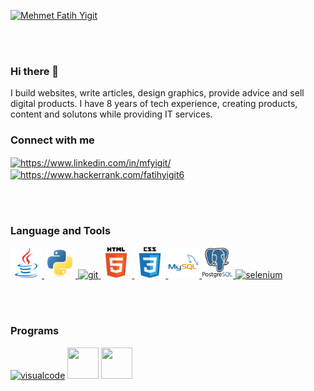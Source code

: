 
 <a href="#"><img src="http://myigit.com/wp-content/uploads/2022/01/Sehir-Fotograf-Banner-Twitter-Basligi-2.png" alt="Mehmet Fatih Yigit"></a>

 <br></br>

### Hi there 👋


I build websites, write articles, design graphics, provide advice and sell digital products.
I have 8 years of tech experience, creating products, content and solutons while providing IT services.
### Connect with me


<p align="left" dir="auto">
<a href="https://www.linkedin.com/in/mfyigit/" rel="nofollow"><img align="center" src="https://raw.githubusercontent.com/rahuldkjain/github-profile-readme-generator/master/src/images/icons/Social/linked-in-alt.svg" alt="https://www.linkedin.com/in/mfyigit/" height="30" width="40" style="max-width: 100%;"></a>
<a href="https://www.hackerrank.com/fatihyigit6" rel="nofollow"><img align="center" src="https://raw.githubusercontent.com/rahuldkjain/github-profile-readme-generator/master/src/images/icons/Social/hackerrank.svg" alt="https://www.hackerrank.com/fatihyigit6" height="30" width="40" style="max-width: 100%;"></a>
</p>

<br></br>

### Language and Tools 


<p align="left" dir="auto"> <a href="https://www.java.com" rel="nofollow"> <img src="https://raw.githubusercontent.com/devicons/devicon/master/icons/java/java-original.svg" alt="java" width="50" height="50" style="max-width: 100%;"> </a> <a href="https://www.python.org" rel="nofollow"> <img src="https://raw.githubusercontent.com/devicons/devicon/master/icons/python/python-original.svg" alt="python" width="50" height="50" style="max-width: 100%;"> </a> <a href="https://git-scm.com/" rel="nofollow"> <img src="https://camo.githubusercontent.com/fbfcb9e3dc648adc93bef37c718db16c52f617ad055a26de6dc3c21865c3321d/68747470733a2f2f7777772e766563746f726c6f676f2e7a6f6e652f6c6f676f732f6769742d73636d2f6769742d73636d2d69636f6e2e737667" alt="git" width="50" height="50" data-canonical-src="https://www.vectorlogo.zone/logos/git-scm/git-scm-icon.svg" style="max-width: 100%;"> </a> <a href="https://www.w3.org/html/" rel="nofollow"> <img src="https://raw.githubusercontent.com/devicons/devicon/master/icons/html5/html5-original-wordmark.svg" alt="html5" width="50" height="50" style="max-width: 100%;"> </a>  <a href="https://www.w3schools.com/css/" rel="nofollow"> <img src="https://raw.githubusercontent.com/devicons/devicon/master/icons/css3/css3-original-wordmark.svg" alt="css3" width="50" height="50" style="max-width: 100%;"> </a><a href="https://www.mysql.com/" rel="nofollow"> <img src="https://raw.githubusercontent.com/devicons/devicon/master/icons/mysql/mysql-original-wordmark.svg" alt="mysql" width="50" height="50" style="max-width: 100%;"> </a> <a href="https://www.postgresql.org" rel="nofollow"> <img src="https://raw.githubusercontent.com/devicons/devicon/master/icons/postgresql/postgresql-original-wordmark.svg" alt="postgresql" width="50" height="50" style="max-width: 100%;"> </a> <a href="https://www.selenium.dev" rel="nofollow"> <img src="https://raw.githubusercontent.com/detain/svg-logos/780f25886640cef088af994181646db2f6b1a3f8/svg/selenium-logo.svg" alt="selenium" width="50" height="50" style="max-width: 100%;"> </a> </p>

<br></br>

### Programs 
<p dir="auto"><a target="_blank" rel="noopener noreferrer" href="#"><img src="https://user-images.githubusercontent.com/59020581/117362577-18555280-aec4-11eb-94ef-401c9f28eb38.png" alt="visualcode" width="50" height="50" style="max-width: 100%;"></a> <a target="_blank" rel="noopener noreferrer" href="#"><img src="https://camo.githubusercontent.com/f36980ba77e619b77dd36ab8973f6a588550550c2c9be022e8867ac0b5b07137/68747470733a2f2f6968312e726564627562626c652e6e65742f696d6167652e3337333830333436392e343737382f70702c383430783833302d7061642c3130303078313030302c6638663866382e75322e6a7067" width="50" height="50" data-canonical-src="https://ih1.redbubble.net/image.373803469.4778/pp,840x830-pad,1000x1000,f8f8f8.u2.jpg" style="max-width: 100%;"></a> <a target="_blank" rel="noopener noreferrer" href="#"><img src="https://camo.githubusercontent.com/1567f8428ff6fb5023d305e4d92a37c8e9d3060c943893698b4c904781d8815a/68747470733a2f2f7062732e7477696d672e636f6d2f70726f66696c655f696d616765732f313230363631383231353736373538343736392f7a6c3438457568435f343030783430302e6a7067" width="50" height="50" data-canonical-src="https://pbs.twimg.com/profile_images/1206618215767584769/zl48EuhC_400x400.jpg" style="max-width: 100%;"></a></p>
<!--
**dryigit/dryigit** is a ✨ _special_ ✨ repository because its `README.md` (this file) appears on your GitHub profile.

Here are some ideas to get you started:

- 🔭 I’m currently working on ...
- 🌱 I’m currently learning selenium 4
- 👯 I’m looking to collaborate on ...
- 🤔 I’m looking for help with ...
- 💬 Ask me about ...
- 📫 How to reach me: ...
- 😄 Pronouns: ...
- ⚡ Fun fact: ...
-->

